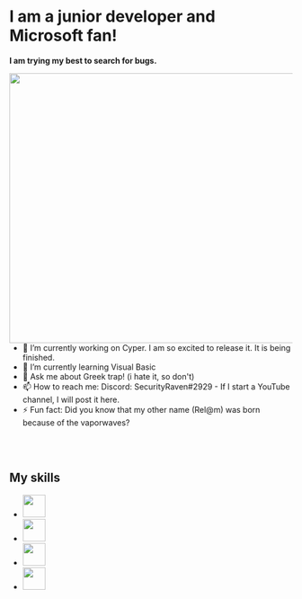 # I am a junior developer and Microsoft fan! 

__I am trying my best to search for bugs.__


<img align="right" width="640" height="480" src="https://cdn.dribbble.com/users/144388/screenshots/3452670/coder-society-illustration-dribbble.png">






- 🔭 I’m currently working on Cyper. I am so excited to release it. It is being finished.
- 🌱 I’m currently learning Visual Basic
- 💬 Ask me about Greek trap! (i hate it, so don't)
- 📫 How to reach me: Discord: SecurityRaven#2929 - If I start a YouTube channel, I will post it here.
- ⚡ Fun fact: Did you know that my other name (Rel@m) was born because of the vaporwaves?
<!-- 👯 I’m looking to collaborate on ... -->
<!-- 🤔 I’m looking for help with-->
<br></br>

## My skills
- <img width="40" height="40" src="https://simpleicons.org/icons/python.svg">
- <img width="40" height="40" src="https://simpleicons.org/icons/dotnet.svg">
- <img width="40" height="40" src="https://simpleicons.org/icons/powershell.svg"> 
- <img width="40" height="40" src="https://simpleicons.org/icons/windowsterminal.svg">

